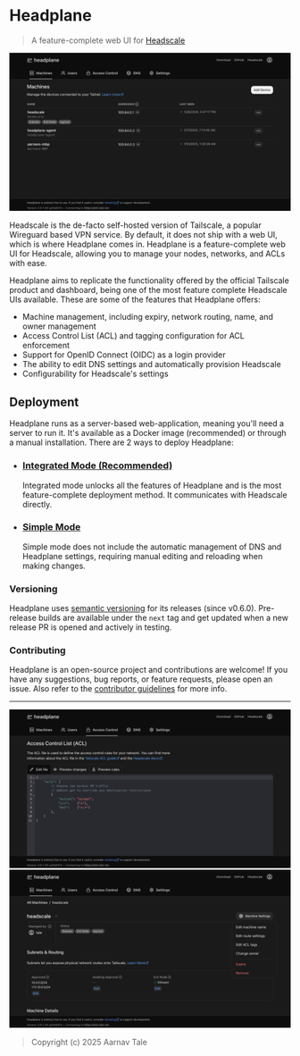 # Headplane
> A feature-complete web UI for [Headscale](https://headscale.net)

<picture>
    <source
        media="(prefers-color-scheme: dark)"
        srcset="./assets/preview-dark.png"
    >
    <source
        media="(prefers-color-scheme: light)"
        srcset="./assets/preview-light.png"
    >
    <img
        alt="Preview"
        src="./assets/preview-dark.png"
    >
</picture>

Headscale is the de-facto self-hosted version of Tailscale, a popular Wireguard
based VPN service. By default, it does not ship with a web UI, which is where
Headplane comes in. Headplane is a feature-complete web UI for Headscale, allowing
you to manage your nodes, networks, and ACLs with ease.

Headplane aims to replicate the functionality offered by the official Tailscale
product and dashboard, being one of the most feature complete Headscale UIs available.
These are some of the features that Headplane offers:

- Machine management, including expiry, network routing, name, and owner management
- Access Control List (ACL) and tagging configuration for ACL enforcement
- Support for OpenID Connect (OIDC) as a login provider
- The ability to edit DNS settings and automatically provision Headscale
- Configurability for Headscale's settings

## Deployment
Headplane runs as a server-based web-application, meaning you'll need a server to run it.
It's available as a Docker image (recommended) or through a manual installation.
There are 2 ways to deploy Headplane:

- ### [Integrated Mode (Recommended)](/docs/Integrated-Mode.md)
  Integrated mode unlocks all the features of Headplane and is the most
  feature-complete deployment method. It communicates with Headscale directly.

- ### [Simple Mode](/docs/Simple-Mode.md)
  Simple mode does not include the automatic management of DNS and Headplane
  settings, requiring manual editing and reloading when making changes.

### Versioning
Headplane uses [semantic versioning](https://semver.org/) for its releases (since v0.6.0).
Pre-release builds are available under the `next` tag and get updated when a new release
PR is opened and actively in testing.

### Contributing
Headplane is an open-source project and contributions are welcome! If you have
any suggestions, bug reports, or feature requests, please open an issue. Also
refer to the [contributor guidelines](./docs/CONTRIBUTING.md) for more info.

---

<picture>
    <source
        media="(prefers-color-scheme: dark)"
        srcset="./assets/acls-dark.png"
    >
    <source
        media="(prefers-color-scheme: light)"
        srcset="./assets/acls-light.png"
    >
    <img
        alt="ACLs"
        src="./assets/acls-dark.png"
    >
</picture>

<picture>
    <source
        media="(prefers-color-scheme: dark)"
        srcset="./assets/machine-dark.png"
    >
    <source
        media="(prefers-color-scheme: light)"
        srcset="./assets/machine-light.png"
    >
    <img
        alt="Machine Management"
        src="./assets/machine-dark.png"
    >
</picture>

> Copyright (c) 2025 Aarnav Tale
